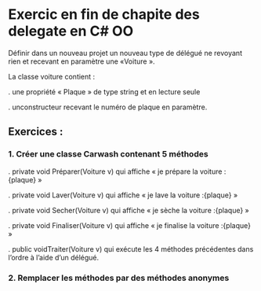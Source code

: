 # Exercic en fin de chapite des delegate en C# OO

Définir dans un nouveau projet un nouveau type de délégué ne revoyant rien et recevant en paramètre une «Voiture ».

 La classe voiture contient :
 
 . une propriété « Plaque » de type string et en lecture seule
 
 . unconstructeur recevant le numéro de plaque en paramètre.
 
## Exercices :
 ### 1. Créer une classe Carwash contenant 5 méthodes
    
 . private void Préparer(Voiture v) qui affiche « je prépare la voiture : {plaque} »
 
 . private void Laver(Voiture v) qui affiche « je lave la voiture :{plaque} »
 
 . private void Secher(Voiture v) qui affiche « je sèche la voiture :{plaque} »
 
 . private void Finaliser(Voiture v) qui affiche « je finalise la voiture :{plaque} »
 
 . public voidTraiter(Voiture v) qui exécute les 4 méthodes précédentes dans l’ordre à l’aide d’un délégué.
 
 ### 2. Remplacer les méthodes par des méthodes anonymes
